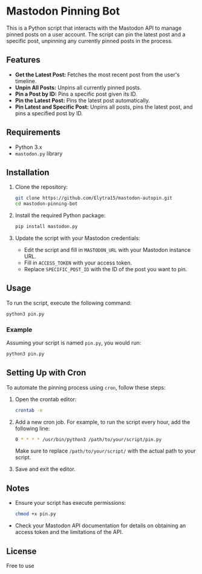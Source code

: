 # Mastodon Pinning Bot

This is a Python script that interacts with the Mastodon API to manage pinned posts on a user account. The script can pin the latest post and a specific post, unpinning any currently pinned posts in the process.

## Features

- **Get the Latest Post:** Fetches the most recent post from the user's timeline.
- **Unpin All Posts:** Unpins all currently pinned posts.
- **Pin a Post by ID:** Pins a specific post given its ID.
- **Pin the Latest Post:** Pins the latest post automatically.
- **Pin Latest and Specific Post:** Unpins all posts, pins the latest post, and pins a specified post by ID.

## Requirements

- Python 3.x
- `mastodon.py` library

## Installation

1. Clone the repository:

   ```bash
   git clone https://github.com/Elytra15/mastodon-autopin.git
   cd mastodon-pinning-bot
   ```

2. Install the required Python package:

   ```bash
   pip install mastodon.py
   ```

3. Update the script with your Mastodon credentials:
   - Edit the script and fill in `MASTODON_URL` with your Mastodon instance URL.
   - Fill in `ACCESS_TOKEN` with your access token.
   - Replace `SPECIFIC_POST_ID` with the ID of the post you want to pin.

## Usage

To run the script, execute the following command:

```bash
python3 pin.py
```

### Example

Assuming your script is named `pin.py`, you would run:

```bash
python3 pin.py
```

## Setting Up with Cron

To automate the pinning process using `cron`, follow these steps:

1. Open the crontab editor:

   ```bash
   crontab -e
   ```

2. Add a new cron job. For example, to run the script every hour, add the following line:

   ```bash
   0 * * * * /usr/bin/python3 /path/to/your/script/pin.py
   ```

   Make sure to replace `/path/to/your/script/` with the actual path to your script.

3. Save and exit the editor.

## Notes

- Ensure your script has execute permissions:

  ```bash
  chmod +x pin.py
  ```

- Check your Mastodon API documentation for details on obtaining an access token and the limitations of the API.
  
## License

Free to use
